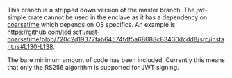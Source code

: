This branch is a stripped down version of the master branch. The jwt-simple crate cannot be used in the enclave as it has a dependency on [coarsetime](https://crates.io/crates/coarsetime/0.1.23) which depends on OS specifics. An example is https://github.com/jedisct1/rust-coarsetime/blob/720c2d19377fab64574fdf5a68688c83430dcdd8/src/instant.rs#L130-L138.

The bare minimum amount of code has been included. Currently this means that only the RS256 algorithm is supported for JWT signing.